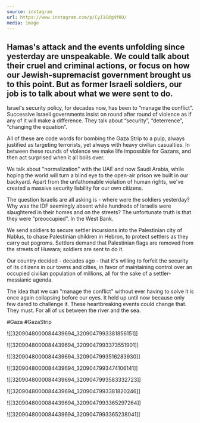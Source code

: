 ```yaml
---
source: instagram
url: https://www.instagram.com/p/CyI1CdgNfKO/
media: image
---
```


## Hamas's attack and the events unfolding since yesterday are unspeakable. We could talk about their cruel and criminal actions, or focus on how our Jewish-supremacist government brought us to this point. But as former Israeli soldiers, our job is to talk about what we were sent to do.

Israel's security policy, for decades now, has been to “manage the conflict”. Successive Israeli governments insist on round after round of violence as if any of it will make a difference. They talk about “security”, “deterrence”, “changing the equation”.

All of these are code words for bombing the Gaza Strip to a pulp, always justified as targeting terrorists, yet always with heavy civilian casualties. In between these rounds of violence we make life impossible for Gazans, and then act surprised when it all boils over.

We talk about "normalization" with the UAE and now Saudi Arabia, while hoping the world will turn a blind eye to the open-air prison we built in our backyard. Apart from the unfathomable violation of human rights, we've created a massive security liability for our own citizens.

The question Israelis are all asking is - where were the soldiers yesterday? Why was the IDF seemingly absent while hundreds of Israelis were slaughtered in their homes and on the streets? The unfortunate truth is that they were “preoccupied”. In the West Bank.

We send soldiers to secure settler incursions into the Palestinian city of Nablus, to chase Palestinian children in Hebron, to protect settlers as they carry out pogroms. Settlers demand that Palestinian flags are removed from the streets of Huwara; soldiers are sent to do it.

Our country decided - decades ago - that it's willing to forfeit the security of its citizens in our towns and cities, in favor of maintaining control over an occupied civilian population of millions, all for the sake of a settler-messianic agenda.

The idea that we can "manage the conflict" without ever having to solve it is once again collapsing before our eyes. It held up until now because only few dared to challenge it. These heartbreaking events could change that. They must. For all of us between the river and the sea.

#Gaza #GazaStrip

![[3209048000084439694_3209047993381856151]]

![[3209048000084439694_3209047993373551901]]

![[3209048000084439694_3209047993516283930]]

![[3209048000084439694_3209047993474106141]]

![[3209048000084439694_3209047993583332723]]

![[3209048000084439694_3209047993381820246]]

![[3209048000084439694_3209047993365297264]]

![[3209048000084439694_3209047993365238041]]

